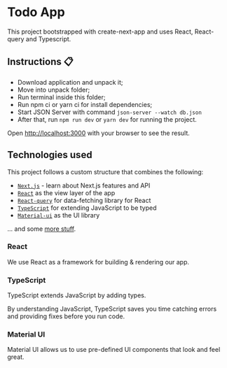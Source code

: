 <div>
  <h1>Todo App</h1>
  <p>This project bootstrapped with create-next-app and uses React, React-query and Typescript.</p>
</div>

## Instructions 📋

* Download application and unpack it;
* Move into unpack folder;
* Run terminal inside this folder;
* Run npm ci or yarn ci for install dependencies;
* Start JSON Server with command `json-server --watch db.json`
* After that, run `npm run dev` or `yarn dev` for running the project.


Open [http://localhost:3000](http://localhost:3000) with your browser to see the result.

## Technologies used

This project follows a custom structure that combines the following:

- [`Next.js`](https://nextjs.org/docs) - learn about Next.js features and API
- [`React`](https://reactjs.org/) as the view layer of the app
- [`React-query`](https://react-query-v3.tanstack.com/overview) for data-fetching library for React
- [`TypeScript`](https://www.typescriptlang.org/) for extending JavaScript to be typed
- [`Material-ui`](https://mui.com/) as the UI library

... and some [more stuff](./package.json).

### React

We use React as a framework for building & rendering our app.

### TypeScript

TypeScript extends JavaScript by adding types.

By understanding JavaScript, TypeScript saves you time catching errors and providing fixes before you run code.

### Material UI

Material UI allows us to use pre-defined UI components that look and feel great.
